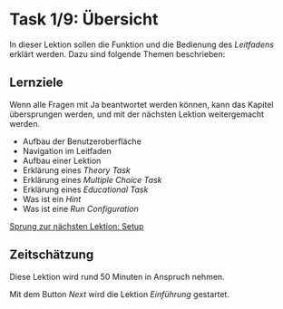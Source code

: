# Task 1/9: Übersicht
In dieser Lektion sollen die Funktion und die Bedienung des *Leitfadens* erklärt werden. Dazu sind folgende Themen beschrieben:

## Lernziele
Wenn alle Fragen mit Ja beantwortet werden können, kann das Kapitel übersprungen werden, und mit der nächsten
Lektion weitergemacht werden.

- Aufbau der Benutzeroberfläche
- Navigation im Leitfaden
- Aufbau einer Lektion
- Erklärung eines *Theory Task*
- Erklärung eines *Multiple Choice Task*
- Erklärung eines *Educational Task*
- Was ist ein *Hint*
- Was ist eine *Run Configuration*

[Sprung zur nächsten Lektion: Setup](course://Tutorial/Setup/Einführung/src/AppStarter.java)

## Zeitschätzung
Diese Lektion wird rund 50 Minuten in Anspruch nehmen.

Mit dem Button *Next* wird die Lektion *Einführung* gestartet.
